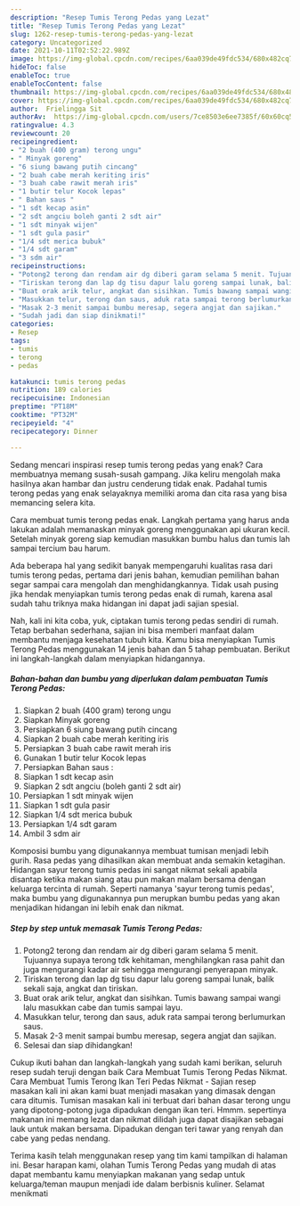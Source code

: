 ```yaml
---
description: "Resep Tumis Terong Pedas yang Lezat"
title: "Resep Tumis Terong Pedas yang Lezat"
slug: 1262-resep-tumis-terong-pedas-yang-lezat
category: Uncategorized
date: 2021-10-11T02:52:22.989Z
image: https://img-global.cpcdn.com/recipes/6aa039de49fdc534/680x482cq70/tumis-terong-pedas-foto-resep-utama.jpg
hideToc: false
enableToc: true
enableTocContent: false
thumbnail: https://img-global.cpcdn.com/recipes/6aa039de49fdc534/680x482cq70/tumis-terong-pedas-foto-resep-utama.jpg
cover: https://img-global.cpcdn.com/recipes/6aa039de49fdc534/680x482cq70/tumis-terong-pedas-foto-resep-utama.jpg
author:  Frielingga Sit
authorAv:  https://img-global.cpcdn.com/users/7ce8503e6ee7385f/60x60cq50/avatar.jpg
ratingvalue: 4.3
reviewcount: 20
recipeingredient:
- "2 buah (400 gram) terong ungu"
- " Minyak goreng"
- "6 siung bawang putih cincang"
- "2 buah cabe merah keriting iris"
- "3 buah cabe rawit merah iris"
- "1 butir telur Kocok lepas"
- " Bahan saus "
- "1 sdt kecap asin"
- "2 sdt angciu boleh ganti 2 sdt air"
- "1 sdt minyak wijen"
- "1 sdt gula pasir"
- "1/4 sdt merica bubuk"
- "1/4 sdt garam"
- "3 sdm air"
recipeinstructions:
- "Potong2 terong dan rendam air dg diberi garam selama 5 menit. Tujuannya supaya terong tdk kehitaman, menghilangkan rasa pahit dan juga mengurangi kadar air sehingga mengurangi penyerapan minyak."
- "Tiriskan terong dan lap dg tisu dapur lalu goreng sampai lunak, balik sekali saja, angkat dan tiriskan."
- "Buat orak arik telur, angkat dan sisihkan. Tumis bawang sampai wangi lalu masukkan cabe dan tumis sampai layu."
- "Masukkan telur, terong dan saus, aduk rata sampai terong berlumurkan saus."
- "Masak 2-3 menit sampai bumbu meresap, segera angjat dan sajikan."
- "Sudah jadi dan siap dinikmati!"
categories:
- Resep
tags:
- tumis
- terong
- pedas

katakunci: tumis terong pedas 
nutrition: 189 calories
recipecuisine: Indonesian
preptime: "PT18M"
cooktime: "PT32M"
recipeyield: "4"
recipecategory: Dinner

---
```



Sedang mencari inspirasi resep tumis terong pedas yang enak? Cara membuatnya memang susah-susah gampang. Jika keliru mengolah maka hasilnya akan hambar dan justru cenderung tidak enak. Padahal tumis terong pedas yang enak selayaknya memiliki aroma dan cita rasa yang bisa memancing selera kita.


Cara membuat tumis terong pedas enak. Langkah pertama yang harus anda lakukan adalah memanaskan minyak goreng menggunakan api ukuran kecil. Setelah minyak goreng siap kemudian masukkan bumbu halus dan tumis lah sampai tercium bau harum.

Ada beberapa hal yang sedikit banyak mempengaruhi kualitas rasa dari tumis terong pedas, pertama dari jenis bahan, kemudian pemilihan bahan segar sampai cara mengolah dan menghidangkannya. Tidak usah pusing jika hendak menyiapkan tumis terong pedas enak di rumah, karena asal sudah tahu triknya maka hidangan ini dapat jadi sajian spesial.


Nah, kali ini kita coba, yuk, ciptakan tumis terong pedas sendiri di rumah. Tetap berbahan sederhana, sajian ini bisa memberi manfaat dalam membantu menjaga kesehatan tubuh kita. Kamu bisa menyiapkan Tumis Terong Pedas menggunakan 14 jenis bahan dan 5 tahap pembuatan. Berikut ini langkah-langkah dalam menyiapkan hidangannya.

<!--inarticleads1-->

##### Bahan-bahan dan bumbu yang diperlukan dalam pembuatan Tumis Terong Pedas:

1. Siapkan 2 buah (400 gram) terong ungu
1. Siapkan  Minyak goreng
1. Persiapkan 6 siung bawang putih cincang
1. Siapkan 2 buah cabe merah keriting iris
1. Persiapkan 3 buah cabe rawit merah iris
1. Gunakan 1 butir telur Kocok lepas
1. Persiapkan  Bahan saus :
1. Siapkan 1 sdt kecap asin
1. Siapkan 2 sdt angciu (boleh ganti 2 sdt air)
1. Persiapkan 1 sdt minyak wijen
1. Siapkan 1 sdt gula pasir
1. Siapkan 1/4 sdt merica bubuk
1. Persiapkan 1/4 sdt garam
1. Ambil 3 sdm air


Komposisi bumbu yang digunakannya membuat tumisan menjadi lebih gurih. Rasa pedas yang dihasilkan akan membuat anda semakin ketagihan. Hidangan sayur terong tumis pedas ini sangat nikmat sekali apabila disantap ketika makan siang atau pun makan malam bersama dengan keluarga tercinta di rumah. Seperti namanya &#39;sayur terong tumis pedas&#39;, maka bumbu yang digunakannya pun merupkan bumbu pedas yang akan menjadikan hidangan ini lebih enak dan nikmat. 

<!--inarticleads2-->

##### Step by step untuk memasak Tumis Terong Pedas:

1. Potong2 terong dan rendam air dg diberi garam selama 5 menit. Tujuannya supaya terong tdk kehitaman, menghilangkan rasa pahit dan juga mengurangi kadar air sehingga mengurangi penyerapan minyak.
1. Tiriskan terong dan lap dg tisu dapur lalu goreng sampai lunak, balik sekali saja, angkat dan tiriskan.
1. Buat orak arik telur, angkat dan sisihkan. Tumis bawang sampai wangi lalu masukkan cabe dan tumis sampai layu.
1. Masukkan telur, terong dan saus, aduk rata sampai terong berlumurkan saus.
1. Masak 2-3 menit sampai bumbu meresap, segera angjat dan sajikan.
1. Selesai dan siap dihidangkan!

Cukup ikuti bahan dan langkah-langkah yang sudah kami berikan, seluruh resep sudah teruji dengan baik Cara Membuat Tumis Terong Pedas Nikmat. Cara Membuat Tumis Terong Ikan Teri Pedas Nikmat - Sajian resep masakan kali ini akan kami buat menjadi masakan yang dimasak dengan cara ditumis. Tumisan masakan kali ini terbuat dari bahan dasar terong ungu yang dipotong-potong juga dipadukan dengan ikan teri. Hmmm. sepertinya makanan ini memang lezat dan nikmat dilidah juga dapat disajikan sebagai lauk untuk makan bersama. Dipadukan dengan teri tawar yang renyah dan cabe yang pedas nendang. 

Terima kasih telah menggunakan resep yang tim kami tampilkan di halaman ini. Besar harapan kami, olahan Tumis Terong Pedas yang mudah di atas dapat membantu kamu menyiapkan makanan yang sedap untuk keluarga/teman maupun menjadi ide dalam berbisnis kuliner. Selamat menikmati
